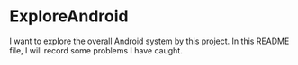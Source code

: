 # ExploreAndroid

I want to explore the overall Android system by this project. In this README file, I will record some problems I have caught.

